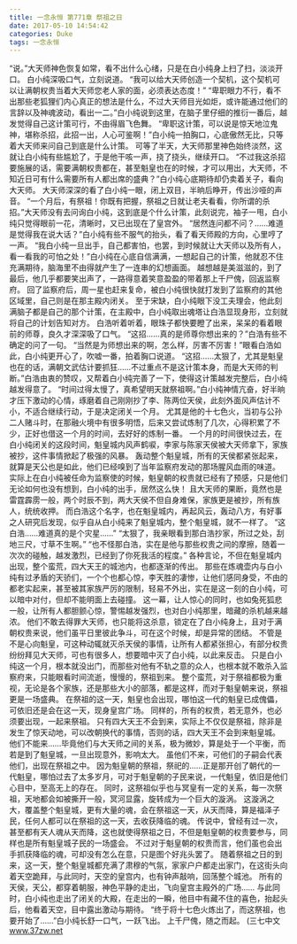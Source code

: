 ```yaml
---
title: 一念永恒 第771章 祭祖之日
date: 2017-05-10 14:54:42
categories: Duke
tags: 一念永恒
---
```


“说。”大天师神色恢复如常，看不出什么心绪，只是在白小纯身上扫了扫，淡淡开口。
白小纯深吸口气，立刻说道。
“我可以给大天师创造一个契机，这个契机可以让满朝权贵当着大天师您老人家的面，必须表达态度！”
“卑职眼力不行，看不出那些老狐狸们内心真正的想法是什么，不过大天师目光如炬，或许能通过他们的言辞以及神魂波动，看出一二。”白小纯说到这里，在脑子里仔细的推衍一番后，越发觉得自己这计策可行，不由得眉飞色舞。
“卑职这计策，可以说是惊天地泣鬼神，堪称杀招，此招一出，人心可鉴啊！”白小纯一拍胸口，心底傲然无比，只等着大天师来问自己到底是什么计策。
可等了半天，大天师那里神色始终淡然，这就让白小纯有些尴尬了，于是他干咳一声，挠了挠头，继续开口。
“不过我这杀招要施展的话，需要满朝权贵都在，甚至魁皇也在的时候，才可以用出，大天师，不知近日可有什么需要所有人都出席的盛典？”白小纯心底期待却仍卖着关子，看向大天师。
大天师深深的看了白小纯一眼，闭上双目，半晌后睁开，传出沙哑的声音。
“一个月后，有祭祖！你既有把握，祭祖之日就让老夫看看，你所谓的杀招。”大天师没有去问询白小纯，这到底是个什么计策，此刻说完，袖子一甩，白小纯只觉得眼前一花，清晰时，又已出现在了皇宫外。
“居然连问都不问？……难道是觉得我在说大话？”白小纯有些不服气的抬头，看了看天师殿的方向，心里哼了一声。
“我白小纯一旦出手，自己都害怕，也罢，到时候就让大天师以及所有人，看一看我的可怕之处！”白小纯在心底自信满满，一想起自己的计策，他就忍不住充满期待，脑海里不由得就产生了一连串的幻想画面。
越想越是美滋滋的，到了最后，他几乎都要笑出声了，一路得意着笑意盈盈的带着那上千尸傀，回返监察府。
回了监察府后，周一星也赶来复命，被白小纯很快就打发到了监察府的其他区域里，自己则是在那主殿内闭关。
至于宋缺，白小纯眼下没工夫理会，他此刻满脑子都是自己的那个计策，在主殿中，白小纯取出魂塔让白浩显现身形，立刻就将自己的计划告知对方。
白浩听着听着，眼珠子都快要瞪了出来，呆呆的看着眼前的师尊，良久才深深吸了口气。
“这招……真的是师尊你想出来的？”白浩有些不确定的问了一句。
“当然是为师想出来的啊，怎么样，厉害不厉害！”眼看白浩如此，白小纯更开心了，吹嘘一番，拍着胸口说道。
“这招……太狠了，尤其是魁皇也在的话，满朝文武估计要抓狂……不过重点不是这计策本身，而是大天师的判断。”白浩由衷的赞叹，又帮着白小纯完善了一下，使得这计策越发完整后，白小纯越发得意了。
“时间过得太慢了，真希望明天就祭祖啊。”白小纯神情亢奋，好半晌才压下激动的心情，琢磨着自己刚刚抄了李、陈两位天侯，此刻外面风声估计不小，不适合继续行动，于是决定闭关一个月。
尤其是他的十七色火，当初与公孙二人赌斗时，在那融火境中有很多明悟，后来又尝试炼制了几次，心得积累了不少，正好也借这一个月的时间，去好好的炼制一番。
一个月的时间很快过去，在白小纯闭关的这段时间，魁皇城内风声鹤唳，李家与陈家天侯被大天师拿下，家族被抄，这件事情掀起了极强的风暴。
轰动整个魁皇城，所有的天侯都紧张起来，就算是天公也是如此，他们已经嗅到了当年监察府发动的那场腥风血雨的味道。
实际上在白小纯被任命为监察使的时候，魁皇朝的权贵就已经有了预感，只是他们无论如何也没有想到，白小纯的出手，居然这么快！
且大天师的果断，竟然也是雷霆霹雳一般，两个时辰不到，两大天侯不但自身难保，家族更是被抄，所有族人，统统收押。
而白浩这个名字，也在魁皇城内，再起风云，轰动八方，有好事之人研究后发现，似乎自从白小纯来了魁皇城内，整个魁皇城，就不一样了。
“这白浩……难道真的是个灾星……”
“太狠了，我亲眼看到那白浩抄家，所过之处，刮地三尺，寸草不生啊。”
“也不怪那白浩，实在是他与那些权贵之间的摩擦，随着一次次的碰触，越发激烈，已经到了你死我活的程度。”
各种言论，不但在魁皇城内出现，整个蛮荒，四大天王的城池内，也都逐渐的传出。
那些在炼魂壶内与白小纯有过矛盾的天骄们，一个个也都心惊，李天胜的凄惨，让他们感同身受，不由的都老实起来，甚至被其家族严厉的限制，轻易不外出，实在是这一刻的白小纯，可以暗中对付，但却不能明面上去碰撞。
这一幕，让人惊心的同时，也如兔死狐悲一般，让所有人都胆颤心惊，警惕越发强烈，也对白小纯那里，暗藏的杀机越来越浓。
他们不敢去得罪大天师，也只能将这杀意，锁定在了白小纯身上，且对于满朝权贵来说，他们虽平日里彼此争斗，可在这个时候，却是异常的团结。
不管是不是心向魁皇，可这种动辄就灭杀天侯的事情，让所有人都紧张担心，有部分权贵纷纷拜见大天师，可也有很多人，想要暗中灭了白小纯，以此来反击。
只是白小纯这一个月，根本就没出门，而那些对他有不轨之意的众人，也根本就不敢杀入监察府来，只能眼看时间流逝，慢慢的，祭祖到来。
整个蛮荒，对于祭祖都极为重视，无论是各个家族，还是那些大小的部落，都是这样，而对于魁皇朝来说，祭祖更是一场盛典。
在祭祖的这一天，魁皇也会出现，哪怕这一代的魁皇已成傀儡，可依旧还是会在这一天，现身皇宫广场。
同样的，所有的权贵，若无意外，也必须要出现，一起来祭祖。
只有四大天王不会到来，实际上不仅仅是祭祖，除非是发生了惊天动地，可以改朝换代的事情，否则的话，四大天王不会到来魁皇城。
他们不能来……毕竟他们与大天师之间的关系，极为微妙，算是处于一个平衡，而若是到了魁皇城，一旦出现意外，影响太大。
虽他们不来，可他们的子嗣会代表他们，出现在祭祖之中。
因为魁皇朝的祭祖，祭祀的……正是那开创了朝代的一代魁皇，哪怕过去了太多岁月，可对于魁皇朝的子民来说，一代魁皇，依旧是他们心目中，至高无上的存在。
同时，这祭祖似乎也与冥皇有一定的关系，每一次祭祖，天地都会如被撕开一般，冥河显露，旋转成为一个巨大的漩涡。
这漩涡之大，覆盖整个魁皇城，更有大量的魂，会在祭祖这一天，从天而降，算是福泽子民，任何人都可以在祭祖的这一天，去收获降临的魂。
传说中，曾经有过一次，甚至都有天人魂从天而降，这也就使得祭祖之日，不但是魁皇朝的权贵要参与，同样也是所有魁皇城子民的一场盛会。
不过对于魁皇朝的权贵而言，他们虽也会出手抓获降临的魂，可却没有怎么在意，只是图个好兆头罢了。
随着祭祖之日的到来，这一天，整个魁皇城都充满了肃穆的气氛，家家户户都走出家门，在这街头向着天空跪拜，与此同时，天空的皇宫内，也有钟声敲响，回荡整个城池。
所有的天侯，天公，都穿着朝服，神色平静的走出，飞向皇宫主殿外的广场……
与此同时，白小纯也走出了闭关的大殿，在走出的一瞬，他目中有藏不住的喜色，抬起头后，他看着天空，目中露出激动与期待。
“终于将十七色火炼出了，而这祭祖，也要开始了……”白小纯长舒一口气，一跃飞出。
上千尸傀，随之而起。
(三七中文 www.37zw.net